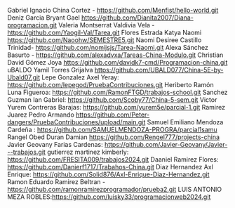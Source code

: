 Gabriel Ignacio China Cortez - https://github.com/Menfist/hello-world.git
Deniz Garcia Bryant Gael https://github.com/Dianita2007/Diana-programacion.git
Valeria Montserrat Valdivia Vela - https://github.com/Yaogil-Val/Tarea.git
Flores Estrada Katya Naomi https://github.com/Naoohw/SEMESTRE5.git
Naomi Desiree Castillo Trinidad- https://github.com/nomijsjs/Tarea-Naomi.git
Alexa Sánchez Basurto - https://github.com/alexadvxa/Tareas-China-Modulo.git
Christian David Gómez Joya https://github.com/davidk7-cmd/Programacion-china.git
uBALDO Yamil Torres Grijalva https://github.com/UBALD077/China-5E-by-Ubald07.git
Lepe Gonzalez Axel Yeray: https://github.com/lepegod/PruebaContribuciones.git
Heriberto Ramón Luna Figueroa: https://github.com/RamonFTGD/trabajos-school.git
Sanchez Guzman Ian Gabriel: https://github.com/Scoby77/China-5-sem.git
Victor Yurem Contreras Barajas: https://github.com/yurem5e/parcial-1.git
Ramirez Juarez Pedro Armando https://github.com/Peter-dangers/PruebaContribuciones/upload/main.git
Samuel Emiliano Mendoza Cardeña : https://github.com/SAMUELMENDOZA-PROGRA/parcial1samu
Rangel Obed Duran Damian https://github.com/Rengel777/projects-china
Javier Geovany Farias Cardenas: https://github.com/Javier-Geovany/Javier---trabajos.git
gutierrez martinez kimberly: https://github.com/FRESITA009/trabajos2024.git
Daaniel Ramirez Flores: https://github.com/Danierf1717/Trabahos-China.git
Diaz Hernandez Axl Enrique: https://github.com/Solid876/Axl-Enrique-Diaz-Hernandez.git
Ramon Eduardo Ramirez Beltran - https://github.com/ramonramirezprogramador/prueba2.git
LUIS ANTONIO MEZA ROBLES:https://github.com/luisky33/programacionweb2024.git
